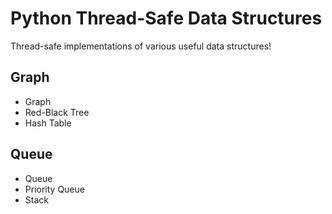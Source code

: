 # Python Thread-Safe Data Structures
Thread-safe implementations of various useful data structures!

## Graph ##
- Graph
- Red-Black Tree
- Hash Table
## Queue ##
- Queue
- Priority Queue
- Stack
